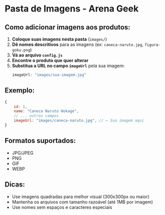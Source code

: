 # Pasta de Imagens - Arena Geek

## Como adicionar imagens aos produtos:

1. **Coloque suas imagens nesta pasta** (`images/`)
2. **Dê nomes descritivos** para as imagens (ex: `caneca-naruto.jpg`, `figura-goku.png`)
3. **Vá ao arquivo `config.js`**
4. **Encontre o produto que quer alterar**
5. **Substitua a URL no campo `imageUrl`** pela sua imagem:
   ```javascript
   imageUrl: "images/sua-imagem.jpg"
   ```

## Exemplo:
```javascript
{
    id: 1,
    name: "Caneca Naruto Hokage",
    // ... outros campos
    imageUrl: "images/caneca-naruto.jpg", // ← Sua imagem aqui
}
```

## Formatos suportados:
- JPG/JPEG
- PNG
- GIF
- WEBP

## Dicas:
- Use imagens quadradas para melhor visual (300x300px ou maior)
- Mantenha os arquivos com tamanho razoável (até 1MB por imagem)
- Use nomes sem espaços e caracteres especiais